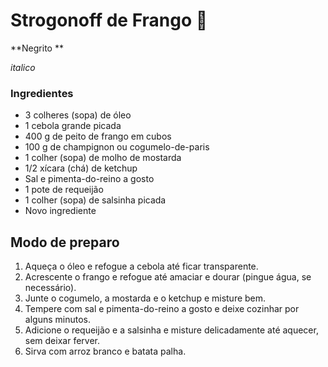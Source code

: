 # Strogonoff de Frango :chicken:

**Negrito **

_italico_

### Ingredientes

- 3 colheres (sopa) de óleo
- 1 cebola grande picada
- 400 g de peito de frango em cubos
- 100 g de champignon ou cogumelo-de-paris
- 1 colher (sopa) de molho de mostarda
- 1/2 xícara (chá) de ketchup
- Sal e pimenta-do-reino a gosto
- 1 pote de requeijão
- 1 colher (sopa) de salsinha picada
- Novo ingrediente

## Modo de preparo

1. Aqueça o óleo e refogue a cebola até ficar transparente.
2. Acrescente o frango e refogue até amaciar e dourar (pingue água, se necessário).
3. Junte o cogumelo, a mostarda e o ketchup e misture bem.
4. Tempere com sal e pimenta-do-reino a gosto e deixe cozinhar por alguns minutos.
5. Adicione o requeijão e a salsinha e misture delicadamente até aquecer, sem deixar ferver.
6. Sirva com arroz branco e batata palha.



